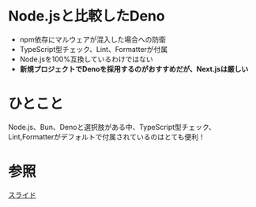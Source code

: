 # Node.jsと比較したDeno
- npm依存にマルウェアが混入した場合への防衛
- TypeScript型チェック、Lint、Formatterが付属  
- Node.jsを100%互換しているわけではない
- **新規プロジェクトでDenoを採用するのがおすすめだが、Next.jsは厳しい**

# ひとこと
Node.js、Bun、Denoと選択肢がある中、TypeScript型チェック、Lint,Formatterがデフォルトで付属されているのはとても便利！

# 参照
[スライド](https://speakerdeck.com/petamoriken/frontend-development-with-deno-spring-2025)
